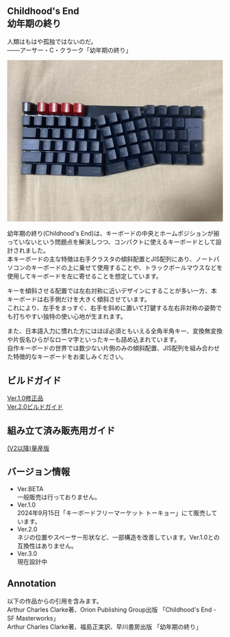 Childhood's End  
幼年期の終り
----------------------------
人類はもはや孤独ではないのだ。  
───アーサー・C・クラーク「幼年期の終り」  
  
![Ver.1.0](img/CE-1.jpg)

幼年期の終り(Childhood's End)は、キーボードの中央とホームポジションが揃っていないという問題点を解決しつつ、コンパクトに使えるキーボードとして設計されました。  
本キーボードの主な特徴は右手クラスタの傾斜配置とJIS配列にあり、ノートパソコンのキーボードの上に乗せて使用することや、トラックボールマウスなどを使用してキーボードを左に寄せることを想定しています。  
  
キーを傾斜させる配置では左右対称に近いデザインにすることが多い一方、本キーボードは右手側だけを大きく傾斜させています。  
これにより、左手をまっすぐ、右手を斜めに置いて打鍵する左右非対称の姿勢でも打ちやすい独特の使い心地が生まれます。  
  
また、日本語入力に慣れた方にはほぼ必須ともいえる全角半角キー、変換無変換や片仮名ひらがなローマ字といったキーも詰め込まれています。  
自作キーボードの世界では数少ない片側のみの傾斜配置、JIS配列を組み合わせた特徴的なキーボードをお楽しみください。

## ビルドガイド
[Ver.1.0修正品](build-guide/ver-keyflea2024.md)  
[Ver.2.0ビルドガイド](build-guide/ver-2.md)  

## 組み立て済み販売用ガイド
[(V2以降)量産版](guide/ver-stable.md)

## バージョン情報

- Ver.BETA  
  一般販売は行っておりません。
- Ver.1.0  
  2024年9月15日「キーボードフリーマーケット トーキョー」にて販売しています。
- Ver.2.0  
  ネジの位置やスペーサー形状など、一部構造を改善しています。Ver.1.0との互換性はありません。
- Ver.3.0  
  現在設計中
## Annotation
以下の作品からの引用を含みます。  
Arthur Charles Clarke著、Orion Publishing Group出版 「Childhood's End - SF Masterworks」  
Arthur Charles Clarke著、福島正実訳、早川書房出版 「幼年期の終り」
